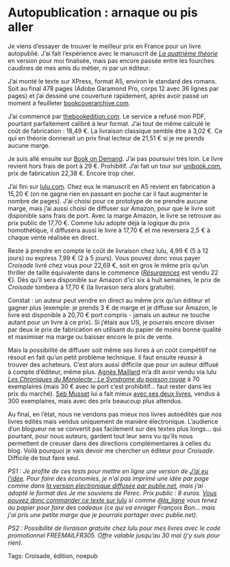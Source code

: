 # Autopublication : arnaque ou pis aller

Je viens d’essayer de trouver le meilleur prix en France pour un livre autopublié. J’ai fait l’expérience avec le manuscrit de [*La quatrième théorie*](/la-quatrieme-theorie/) en version pour moi finalisée, mais pas encore passée entre les fourches caudines de mes amis du métier, ni par un éditeur.

J’ai monté le texte sur XPress, format A5, environ le standard des romans. Soit au final 478 pages (Adobe Garamond Pro, corps 12 avec 36 lignes par pages) et j’ai dessiné une couverture rapidement, après avoir passé un moment à feuilleter [bookcoverarchive.com](http://bookcoverarchive.com).

J’ai commencé par [thebookedition.com](http://www.thebookedition.com/). Le service a refusé mon PDF, pourtant parfaitement calibré à leur format. J’ai tout de même calculé le coût de fabrication : 18,49 €. La livraison classique semble être à 3,02 €. Ce qui en théorie donnerait un prix final lecteur de 21,51 € si je ne prends aucune marge.

Je suis allé ensuite sur [Book on Demand](http://www.bod.fr). J’ai pas poursuivi très loin. Le livre revient hors frais de port à 29 €. Prohibitif. J’ai fait un tour sur [unibook.com](http://www.unibook.com/), prix de fabrication 22,38 €. Encore trop cher.

J’ai fini sur [lulu.com](http://www.lulu.com). Chez eux le manuscrit en A5 revient en fabrication à 15,20 € (on ne gagne rien en passant en poche car il faut augmenter le nombre de pages). J’ai choisi pour ce prototype de ne prendre aucune marge, mais j’ai aussi choisi de diffuser sur Amazon, pour que le livre soit disponible sans frais de port. Avec la marge Amazon, le livre se retrouve au prix public de 17,70 €. Comme lulu adopte déjà la logique du prix homothétique, il diffusera aussi le livre à 17,70 € et me reversera 2,5 € à chaque vente réalisée en direct.

Reste à prendre en compte le coût de livraison chez lulu, 4,99 € (5 à 12 jours) ou express 7,99 € (2 à 5 jours). Vous pouvez donc vous payer *Croisade* livré chez vous pour 22,69 €, soit en gros le même prix qu’un thriller de taille équivalente dans le commence ([*Résurgences*](/2010/05/12/desespoir-espoir/) est vendu 22 €). Dès qu’il sera disponible sur Amazon d’ici six à huit semaines, le prix de *Croisade* tombera à 17,70 € (la livraison sera alors gratuite).

Constat : un auteur peut vendre en direct au même prix qu’un éditeur et gagner plus (exemple: je prends 3 € de marge et je diffuse sur Amazon, le livre est disponible à 20,70 € port compris - jamais un auteur ne touche autant pour un livre à ce prix). Si j’étais aux US, je pourrais encore diviser par deux le prix de fabrication en utilisant du papier de moins bonne qualité et maximiser ma marge ou baisser encore le prix de vente.

Mais la possibilité de diffuser soit même ses livres à un coût compétitif ne résout en fait qu’un petit problème technique. Il faut ensuite réussir à trouver des acheteurs. C’est alors aussi difficile que pour un auteur diffusé à compte d’éditeur, même plus. [Agnès Maillard](http://blog.monolecte.fr/) m’a dit avoir vendu via lulu [*Les Chroniques du Monolecte : Le Syndrome du poisson rouge*](http://www.lulu.com/product/couverture-souple/les-chroniques-du-monolecte-le-syndrome-du-poisson-rouge/6058676) à 70 exemplaires (mais 30 € avec le port c’est prohibitif… faut rester dans les prix du marché). [Seb Musset](http://sebmusset.blogspot.com/) lui a fait mieux [avec ses deux livres](http://www.lulu.com/browse/search.php?fSearchFamily=-1&fSearchData[author]=SEB+MUSSET), vendus à 300 exemplaires, mais avec des prix beaucoup plus attendus.

Au final, en l’état, nous ne vendons pas mieux nos livres autoédités que nos livres édités mais vendus uniquement de manière électronique. L’audience d’un blogueur ne se convertit pas facilement sur des textes plus longs… qui pourtant, pour nous auteurs, gardent tout leur sens vu qu’ils nous permettent de creuser dans des directions complémentaires à celles du blog. Voilà pourquoi je vais devoir me chercher un éditeur pour *Croisade*. Difficile de tout faire seul.

*PS1 : Je profite de ces tests pour mettre en ligne une version de [*J’ai eu l’idée*](/id/). Pour faire des économies, je n’ai pas imprimé une idée par page comme dans [la version électronique diffusée par publie.net](http://www.publie.net/tnc/spip.php?article320), mais j’ai adopté le format des *Je me souviens* de Pérec. Prix public : 8 euros. [Vous pouvez donc commander ce texte sur lulu](http://www.lulu.com/product/livre-broch%C3%A9/jai-eu-lid%C3%A9e/10993809) si comme [@la\_ligne](http://twitter.com/la_ligne) vous tenez au papier pour faire des cadeaux (ce qui va enrager François Bon... mais j'ai pris une petite marge que je pourrais partager avec publie.net).* 

*PS2 : Possibilité de livraison gratuite chez lulu pour mes livres avec le code promotionnel FREEMAILFR305. Offre valable jusqu’au 30 mai (j’y suis pour rien).*

Tags: Croisade, édition, noepub